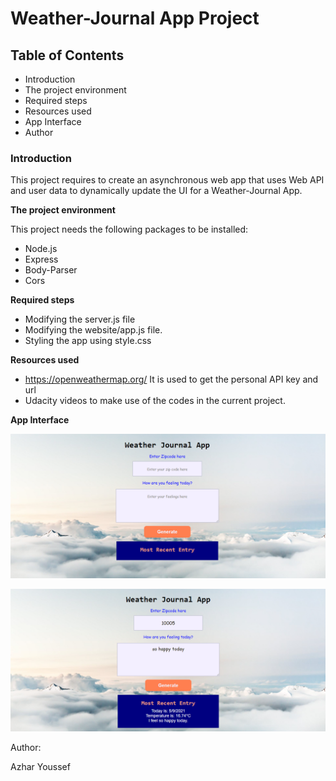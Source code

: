 # Weather-Journal App Project

## Table of Contents

 - Introduction
 - The project environment
 - Required steps
 - Resources used
 - App Interface
 - Author

### **Introduction**
 
 This project requires to create an asynchronous web app that uses Web API and user data to dynamically update the UI for a Weather-Journal App.

**The project environment**

This project needs the following packages to be installed:
 - Node.js
 - Express
 - Body-Parser
 - Cors

**Required steps**
 - Modifying the server.js file
 - Modifying the website/app.js file.
 - Styling the app using style.css

**Resources used**
- https://openweathermap.org/ 
  It is used to get the personal API key and url
- Udacity videos to make use of the codes in the current project.

**App Interface**

![App Interface_balnk](https://github.com/azharyoussef/Weather-Journal-App_Udacity/blob/master/App%20interface%20raw.PNG)

![App Interface](https://github.com/azharyoussef/Weather-Journal-App_Udacity/blob/master/App%20interface%201.PNG)

 Author:
 
 Azhar Youssef
